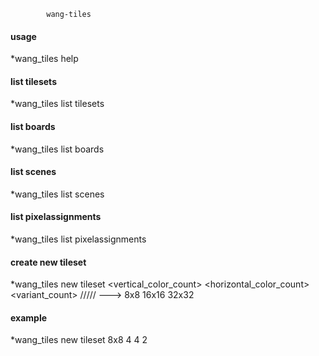             wang-tiles

#### usage

*wang_tiles help

#### list tilesets

*wang_tiles list tilesets 

#### list boards

*wang_tiles list boards 

#### list  scenes

*wang_tiles list scenes 

#### list pixelassignments

*wang_tiles list pixelassignments


#### create new tileset

*wang_tiles new tileset <tilesize> <vertical_color_count> <horizontal_color_count> <variant_count> ///// <tilesize> ---> 8x8 16x16 32x32

#### example

*wang_tiles new tileset 8x8 4 4 2